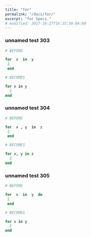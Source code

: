 ```yaml
---
title: "for"
permalink: "/docs/for/"
excerpt: "for Specs."
# modified: 2017-10-27T16:25:30-04:00
---
```

### unnamed test 303
```ruby
# BEFORE

for  x  in  y
 2 
 end

```
```ruby
# BECOMES

for x in y
  2
end

```
### unnamed test 304
```ruby
# BEFORE

for  x , y  in  z
 2 
 end

```
```ruby
# BECOMES

for x, y in z
  2
end

```
### unnamed test 305
```ruby
# BEFORE

for  x  in  y  do
 2 
 end

```
```ruby
# BECOMES

for x in y
  2
end
```
